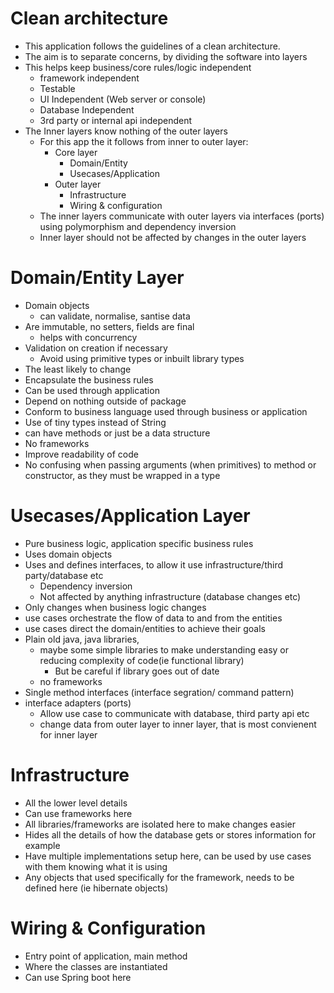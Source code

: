 # Clean architecture

* This application follows the guidelines of a clean architecture. 
* The aim is to separate concerns, by dividing the software into layers
* This helps keep business/core rules/logic independent
    * framework independent
    * Testable
    * UI Independent (Web server or console)
    * Database Independent
    * 3rd party or internal api independent 
* The Inner layers know nothing of the outer layers
    * For this app the it follows from inner to outer layer: 
        * Core layer
            * Domain/Entity
            * Usecases/Application
        * Outer layer
            * Infrastructure
            * Wiring & configuration
    * The inner layers communicate with outer layers via interfaces (ports) using polymorphism and dependency inversion
    * Inner layer should not be affected by changes in the outer layers
  
    


# Domain/Entity Layer

- Domain objects
    - can validate, normalise, santise data
- Are immutable, no setters, fields are final
    - helps with concurrency
- Validation on creation if necessary
    - Avoid using primitive types or inbuilt library types
- The least likely to change
- Encapsulate the business rules
- Can be used through application
- Depend on nothing outside of package
- Conform to business language used through business or application
- Use of tiny types instead of String
- can have methods or just be a data structure
- No frameworks
- Improve readability of code
- No confusing when passing arguments (when primitives) to method or constructor, as they must be wrapped in a type

# Usecases/Application Layer

- Pure business logic, application specific business rules
- Uses domain objects
- Uses and defines interfaces, to allow it use infrastructure/third party/database etc
    - Dependency inversion
    - Not affected by anything infrastructure (database changes etc)
- Only changes when business logic changes
- use cases orchestrate the flow of data to and from the entities
- use cases direct the domain/entities to achieve their goals
- Plain old java, java libraries, 
    - maybe some simple libraries to make understanding easy or reducing complexity of code(ie functional library) 
        - But be careful if library goes out of date
    - no frameworks
- Single method interfaces (interface segration/ command pattern)
- interface adapters (ports)
    - Allow use case to communicate with database, third party api etc
    - change data from outer layer to inner layer, that is most convienent for inner layer

# Infrastructure

- All the lower level details
- Can use frameworks here
- All libraries/frameworks are isolated here to make changes easier
- Hides all the details of how the database gets or stores information for example
- Have multiple implementations setup here, can be used by use cases with them knowing what it is using
- Any objects that used specifically for the framework, needs to be defined here (ie hibernate objects)

# Wiring & Configuration

- Entry point of application, main method
- Where the classes are instantiated
- Can use Spring boot here
